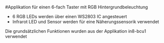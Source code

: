 #Applikation für einen 6-fach Taster mit RGB Hintergrundbeleuchtung

- 6 RGB LEDs werden über einen WS2803 IC angesteuert
- Infrarot LED und Sensor werden für eine Näherungssensorik verwendet

Die grundsätzlichen Funktionen wurden aus der Applikation in8-bcu1 verwendet
